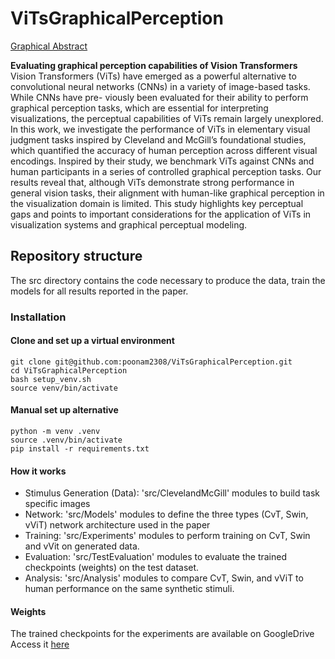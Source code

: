 # ViTsGraphicalPerception

[Graphical Abstract](src/Images/graphical_abstract.pdf)

**Evaluating graphical perception capabilities of Vision Transformers**  
Vision Transformers (ViTs) have emerged as a powerful alternative to convolutional
neural networks (CNNs) in a variety of image-based tasks. While CNNs have pre-
viously been evaluated for their ability to perform graphical perception tasks, which
are essential for interpreting visualizations, the perceptual capabilities of ViTs remain
largely unexplored. In this work, we investigate the performance of ViTs in elementary
visual judgment tasks inspired by Cleveland and McGill’s foundational studies, which
quantified the accuracy of human perception across different visual encodings. Inspired
by their study, we benchmark ViTs against CNNs and human participants in a series of
controlled graphical perception tasks. Our results reveal that, although ViTs demonstrate
strong performance in general vision tasks, their alignment with human-like graphical
perception in the visualization domain is limited. This study highlights key perceptual
gaps and points to important considerations for the application of ViTs in visualization
systems and graphical perceptual modeling.

##  Repository structure
The src directory contains the code necessary to produce the data, train the models for all results reported in the paper.

### Installation 
#### Clone and set up a virtual environment
```commandline
git clone git@github.com:poonam2308/ViTsGraphicalPerception.git
cd ViTsGraphicalPerception
bash setup_venv.sh
source venv/bin/activate

```
#### Manual set up alternative
```commandline
python -m venv .venv
source .venv/bin/activate
pip install -r requirements.txt

```

#### How it works 
- Stimulus Generation (Data): 'src/ClevelandMcGill' modules to build task specific images 
- Network: 'src/Models' modules to define the three types (CvT, Swin, vViT) network architecture used in the paper
- Training: 'src/Experiments' modules to perform training on CvT, Swin and vVit on generated data. 
- Evaluation: 'src/TestEvaluation' modules to evaluate the trained checkpoints (weights) on the test dataset. 
- Analysis: 'src/Analysis' modules to compare CvT, Swin, and vViT to human performance on the same synthetic stimuli.

#### Weights
The trained checkpoints for the experiments are available on GoogleDrive
Access it [here](https://drive.google.com/drive/folders/16w2oXF3nrA5wI-i6CxIxIX73Z7Pf6qWF?usp=drive_link)